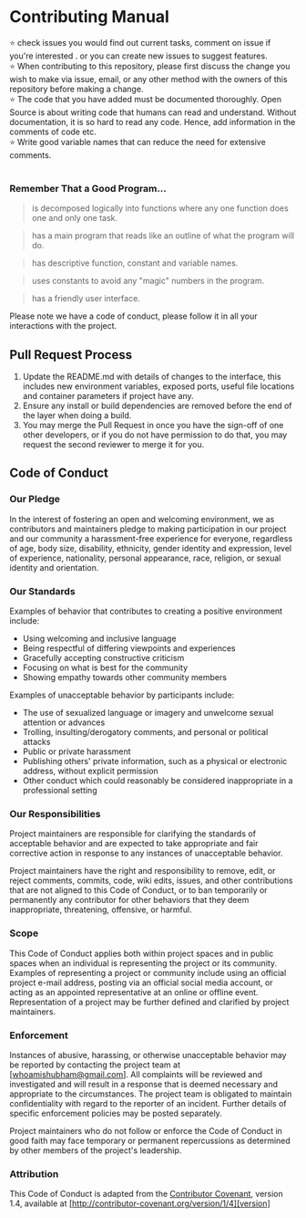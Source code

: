 # Contributing Manual  


⭐ check issues you would find out current tasks, comment on issue if you're interested . or you can create new issues to suggest features. <br/>
⭐ When contributing to this repository, please first discuss the change you wish to make via issue,
email, or any other method with the owners of this repository before making a change. <br/>
⭐ The code that you have added must be documented thoroughly. Open Source is about writing code that humans can read and understand.    Without documentation, it is so hard to read any code. Hence, add information in the comments of code etc.<br/>
⭐ Write good variable names that can reduce the need for extensive comments.<br/><br/>
### Remember That a Good Program...

   > is decomposed logically into functions where any one function does one and only one task.

   > has a main program that reads like an outline of what the program will do.

   > has descriptive function, constant and variable names.

   > uses constants to avoid any "magic" numbers in the program.

   > has a friendly user interface.

Please note we have a code of conduct, please follow it in all your interactions with the project.

## Pull Request Process

1. Update the README.md with details of changes to the interface, this includes new environment 
   variables, exposed ports, useful file locations and container parameters if project have any.
2. Ensure any install or build dependencies are removed before the end of the layer when doing a build.
3. You may merge the Pull Request in once you have the sign-off of one other developers, or if you 
   do not have permission to do that, you may request the second reviewer to merge it for you.

## Code of Conduct

### Our Pledge

In the interest of fostering an open and welcoming environment, we as
contributors and maintainers pledge to making participation in our project and
our community a harassment-free experience for everyone, regardless of age, body
size, disability, ethnicity, gender identity and expression, level of experience,
nationality, personal appearance, race, religion, or sexual identity and
orientation.

### Our Standards

Examples of behavior that contributes to creating a positive environment
include:

* Using welcoming and inclusive language
* Being respectful of differing viewpoints and experiences
* Gracefully accepting constructive criticism
* Focusing on what is best for the community
* Showing empathy towards other community members

Examples of unacceptable behavior by participants include:

* The use of sexualized language or imagery and unwelcome sexual attention or
advances
* Trolling, insulting/derogatory comments, and personal or political attacks
* Public or private harassment
* Publishing others' private information, such as a physical or electronic
  address, without explicit permission
* Other conduct which could reasonably be considered inappropriate in a
  professional setting

### Our Responsibilities

Project maintainers are responsible for clarifying the standards of acceptable
behavior and are expected to take appropriate and fair corrective action in
response to any instances of unacceptable behavior.

Project maintainers have the right and responsibility to remove, edit, or
reject comments, commits, code, wiki edits, issues, and other contributions
that are not aligned to this Code of Conduct, or to ban temporarily or
permanently any contributor for other behaviors that they deem inappropriate,
threatening, offensive, or harmful.

### Scope

This Code of Conduct applies both within project spaces and in public spaces
when an individual is representing the project or its community. Examples of
representing a project or community include using an official project e-mail
address, posting via an official social media account, or acting as an appointed
representative at an online or offline event. Representation of a project may be
further defined and clarified by project maintainers.

### Enforcement

Instances of abusive, harassing, or otherwise unacceptable behavior may be
reported by contacting the project team at [whoamishubham@gmail.com]. All
complaints will be reviewed and investigated and will result in a response that
is deemed necessary and appropriate to the circumstances. The project team is
obligated to maintain confidentiality with regard to the reporter of an incident.
Further details of specific enforcement policies may be posted separately.

Project maintainers who do not follow or enforce the Code of Conduct in good
faith may face temporary or permanent repercussions as determined by other
members of the project's leadership.

### Attribution

This Code of Conduct is adapted from the [Contributor Covenant][homepage], version 1.4,
available at [http://contributor-covenant.org/version/1/4][version]

[homepage]: http://contributor-covenant.org
[version]: http://contributor-covenant.org/version/1/4/
